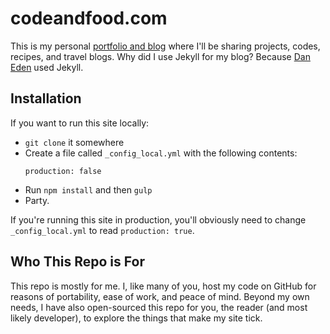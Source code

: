 # codeandfood.com
This is my personal [portfolio and blog](http://codeandfood.com) where I'll be sharing projects, codes, recipes, and travel blogs. Why did I use Jekyll for my blog? Because [Dan Eden](https://github.com/daneden/daneden.me/) used Jekyll.
 
## Installation
If you want to run this site locally:

- `git clone` it somewhere
- Create a file called `_config_local.yml` with the following contents:
  ```
  production: false
  ```
- Run `npm install` and then `gulp`
- Party.

If you're running this site in production, you'll obviously need to change `_config_local.yml` to read `production: true`.

## Who This Repo is For
This repo is mostly for me. I, like many of you, host my code on GitHub for reasons of portability, ease of work, and peace of mind. Beyond my own needs, I have also open-sourced this repo for you, the reader (and most likely developer), to explore the things that make my site tick.